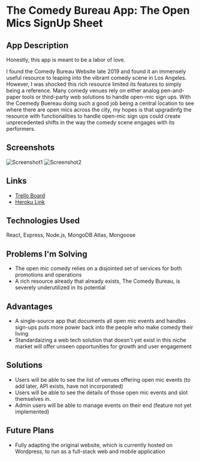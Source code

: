 # The Comedy Bureau App: The Open Mics SignUp Sheet

## App Description

Honestly, this app is meant to be a labor of love. 

I found the Comedy Bureau Website late 2019 and found it an immensely useful resource to leaping into the vibrant comedy scene in Los Angeles. However, I was shocked this rich resource limited its features to simply being a reference. Many comedy venues rely on either analog pen-and-paper tools or third-party web solutions to handle open-mic sign ups. With the Coemedy Buereau doing such a good job being a central location to see where there are open mics across the city, my hopes is that upgradinfg the resource with functionalities to handle open-mic sign ups could create unprecedented shifts in the way the comedy scene engages with its performers. 

## Screenshots
![Screenshot1](https://imgur.com/DM9c74L.png)
![Screenshot2](https://imgur.com/NgA3LeL.png)

## Links
* [Trello Board](https://trello.com/b/2ADglKFu/comedy-bureau-open-mics)
* [Heroku Link](https://comedy-bureau-openmics-concept.herokuapp.com/)

## Technologies Used
React, Express, Node.js, MongoDB Atlas, Mongoose

## Problems I'm Solving
* The open mic comedy relies on a disjointed set of services for both promotions and operations
* A rich resource already that already exists, The Comedy Bureau, is severely underutilized in its potential

## Advantages
* A single-source app that documents all open mic events and handles sign-ups puts more power back into the people who make comedy their living
* Standardaizing a web tech solution that doesn't yet exist in this niche market will offer unseen opportunities for growth and user engagement

## Solutions
* Users will be able to see the list of venues offering open mic events (to add later, API exists, have not incorporated)
* Users will be able to see the details of those open mic events and slot themselves in.
* Admin users will be able to manage events on their end (feature not yet implemented)

## Future Plans
* Fully adapting the original website, which is currently hosted on Wordpress, to run as a full-stack web and mobile application


